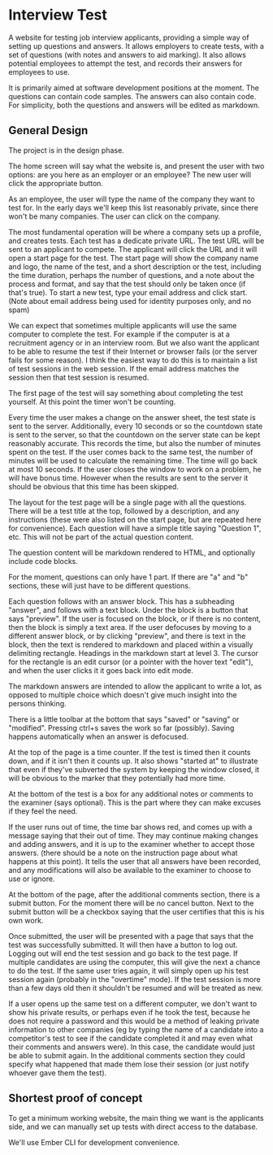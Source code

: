 # Interview Test

A website for testing job interview applicants, providing a simple way of setting up questions and answers. It allows employers to create tests, with a set of questions (with notes and answers to aid marking). It also allows potential employees to attempt the test, and records their answers for employees to use.

It is primarily aimed at software development positions at the moment. The questions can contain code samples. The answers can also contain code. For simplicity, both the questions and answers will be edited as markdown.


## General Design

The project is in the design phase.

The home screen will say what the website is, and present the user with two options: are you here as an employer or an employee? The new user will click the appropriate button.

As an employee, the user will type the name of the company they want to test for. In the early days we'll keep this list reasonably private, since there won't be many companies. The user can click on the company.

The most fundamental operation will be where a company sets up a profile, and creates tests. Each test has a dedicate private URL. The test URL will be sent to an applicant to compete. The applicant will click the URL and it will open a start page for the test. The start page will show the company name and logo, the name of the test, and a short description or the test, including the time  duration, perhaps the number of questions, and a note about the process and format, and say that the test should only be taken once (if that's true). To start a new test, type your email address and click start. (Note about email address being used for identity purposes only, and no spam)

We can expect that sometimes multiple applicants will use the same computer to complete the test. For example if the computer is at a recruitment agency or in an interview room. But we also want the applicant to be able to resume the test if their Internet or browser fails (or the server fails for some reason). I think the easiest way to do this is to maintain a list of test sessions in the web session. If the email address matches the session then that test session is resumed.

The first page of the test will say something about completing the test yourself. At this point the timer won't be counting.

Every time the user makes a change on the answer sheet, the test state is sent to the server. Additionally, every 10 seconds or so the countdown state is sent to the server, so that the countdown on the server state can be kept reasonably accurate. This records the time, but also the number of minutes spent on the test. If the user comes back to the same test, the number of minutes will be used to calculate the remaining time. The time will go back at most 10 seconds. If the user closes the window to work on a problem, he will have bonus time. However when the results are sent to the server it should be obvious that this time has been skipped.

The layout for the test page will be a single page with all the questions. There will be a test title at the top, followed by a description, and any instructions (these were also listed on the start page, but are repeated here for convenience). Each question will have a simple title saying "Question 1", etc. This will not be part of the actual question content.

The question content will be markdown rendered to HTML, and optionally include code blocks.

For the moment, questions can only have 1 part. If there are "a" and "b" sections, these will just have to be different questions.

Each question follows with an answer block. This has a subheading "answer", and follows with a text block. Under the block is a button that says "preview". If the user is focused on the block, or if there is no content, then the block is simply a text area. If the user defocuses by moving to a different answer block, or by clicking "preview", and there is text in the block, then the text is rendered to markdown and placed within a visually delimiting rectangle. Headings in the markdown start at level 3. The cursor for the rectangle is an edit cursor (or a pointer with the hover text "edit"), and when the user clicks it it goes back into edit mode.

The markdown answers are intended to allow the applicant to write a lot, as opposed to multiple choice which doesn't give much insight into the persons thinking.

There is a little toolbar at the bottom that says "saved" or "saving" or "modified". Pressing ctrl+s saves the work so far (possibly). Saving happens automatically when an answer is defocused.

At the top of the page is a time counter. If the test is timed then it counts down, and if it isn't then it counts up. It also shows "started at" to illustrate that even if they've subverted the system by keeping the window closed, it will be obvious to the marker that they potentially had more time.

At the bottom of the test is a box for any additional notes or comments to the examiner (says optional). This is the part where they can make excuses if they feel the need.

If the user runs out of time, the time bar shows red, and comes up with a message saying that their out of time. They may continue making changes and adding answers, and it is up to the examiner whether to accept those answers. (there should be a note on the instruction page about what happens at this point). It tells the user that all answers have been recorded, and any modifications will also be available to the examiner to choose to use or ignore.

At the bottom of the page, after the additional comments section, there is a submit button. For the moment there will be no cancel button. Next to the submit button will be a checkbox saying that the user certifies that this is his own work.

Once submitted, the user will be presented with a page that says that the test was successfully submitted. It will then have a button to log out. Logging out will end the test session and go back to the test page. If multiple candidates are using the computer, this will give the next a chance to do the test. If the same user tries again, it will simply open up his test session again (probably in the "overtime" mode). If the test session is more than a few days old then it shouldn't be resumed and will be treated as new.

If a user opens up the same test on a different computer, we don't want to show his private results, or perhaps even if he took the test, because he does not require a password and this would be a method of leaking private information to other companies (eg by typing the name of a candidate into a competitor's test to see if the candidate completed it and may even what their comments and answers were). In this case, the candidate would just be able to submit again. In the additional comments section they could specify what happened that made them lose their session (or just notify whoever gave them the test).


## Shortest proof of concept

To get a minimum working website, the main thing we want is the applicants side, and we can manually set up tests with direct access to the database.

We'll use Ember CLI for development convenience.



